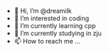 - 👋 Hi, I’m @dreamilk
- 👀 I’m interested in coding
- 🌱 I’m currently learning cpp
- 💞️ I’m currently studying in zju
- 📫 How to reach me ...

<!---
dreamilk/dreamilk is a ✨ special ✨ repository because its `README.md` (this file) appears on your GitHub profile.
You can click the Preview link to take a look at your changes.
--->
